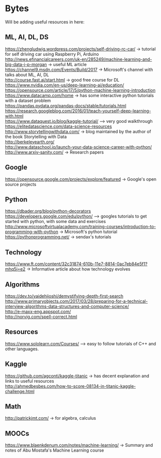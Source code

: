 # Bytes  
Will be adding useful resources in here:  
## ML, AI, DL, DS  
https://zhengludwig.wordpress.com/projects/self-driving-rc-car/ -> tutorial for self driving car using Raspberry Pi, Arduino  
http://news.efinancialcareers.com/uk-en/285249/machine-learning-and-big-data-j-p-morgan -> useful ML article  
https://channel9.msdn.com/Events/Build/2017 -> Microsoft's channel with talks about ML, AI, DL  
http://course.fast.ai/start.html -> good free course for DL  
https://www.nvidia.com/en-us/deep-learning-ai/education/  
https://opensource.com/article/17/5/python-machine-learning-introduction  
https://www.datacamp.com/home -> has some interactive python tutorials with a dataset problem  
https://pandas.pydata.org/pandas-docs/stable/tutorials.html  
https://research.googleblog.com/2016/01/teach-yourself-deep-learning-with.html  
https://www.dataquest.io/blog/kaggle-tutorial/ --> very good walkthrough  
https://elitedatascience.com/data-science-resources  
http://www.storytellingwithdata.com/  -> blog maintained by the author of the book Storytelling with Data  
http://berkeleyearth.org/  
http://www.dataschool.io/launch-your-data-science-career-with-python/  
http://www.arxiv-sanity.com/  -> Research papers


## Google  
https://opensource.google.com/projects/explore/featured -> Google's open source projects  

## Python  
https://dbader.org/blog/python-decorators  
https://developers.google.com/edu/python/ --> googles tutorials to get started with python, with some data and exercises  
http://www.microsoftvirtualacademy.com/training-courses/introduction-to-programming-with-python -> Microsoft's python tutorial  
https://pythonprogramming.net/ -> sendax's tutorials  

## Technology  
https://www.ft.com/content/32c31874-610b-11e7-8814-0ac7eb84e5f1?mhq5j=e2 -> Informative article about how technology evolves   

## Algorithms  
https://dev.to/vaidehijoshi/demystifying-depth-first-search  
http://www.primaryobjects.com/2017/03/28/preparing-for-a-technical-interview-algorithms-data-structures-and-computer-science/  
http://e-maxx-eng.appspot.com/  
http://norvig.com/spell-correct.html  
 

## Resources
https://www.sololearn.com/Courses/ --> easy to follow tutorials of C++ and other languages.  

## Kaggle
https://github.com/agconti/kaggle-titanic -> has decent explanation and links to useful resources  
http://ahmedbesbes.com/how-to-score-08134-in-titanic-kaggle-challenge.html  

## Math
http://patrickjmt.com/ -> for algebra, calculus

## MOOCs
https://www.blaenkdenum.com/notes/machine-learning/ -> Summary and notes of Abu Mostafa's Machine Learning course
 

 
 




